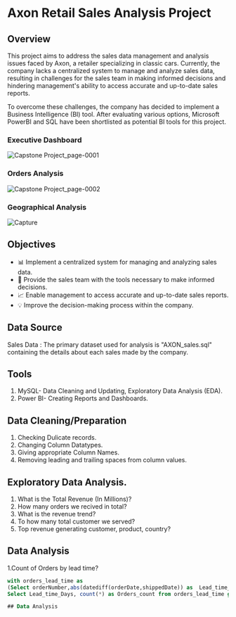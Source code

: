 # Axon Retail Sales Analysis Project

## Overview

This project aims to address the sales data management and analysis issues faced by Axon, a retailer specializing in classic cars. Currently, the company lacks a centralized system to manage and analyze sales data, resulting in challenges for the sales team in making informed decisions and hindering management's ability to access accurate and up-to-date sales reports.

To overcome these challenges, the company has decided to implement a Business Intelligence (BI) tool. After evaluating various options, Microsoft PowerBI and SQL have been shortlisted as potential BI tools for this project.

### Executive Dashboard
![Capstone Project_page-0001](https://github.com/Krunal-4498/AXON_A_Classic_Car_Retailer_Sales_Dashboard/assets/134350505/0d934d96-a6f4-4f74-91b9-f0cae34f41d7)
### Orders Analysis
![Capstone Project_page-0002](https://github.com/Krunal-4498/AXON_A_Classic_Car_Retailer_Sales_Dashboard/assets/134350505/7fa56c1c-57c1-4a86-a162-f395eec482e8)
### Geographical Analysis
![Capture](https://github.com/Krunal-4498/AXON_A_Classic_Car_Retailer_Sales_Dashboard/assets/134350505/dfd3b315-0022-479a-b4e4-4dc05e304fcf)



## Objectives

- 📊 Implement a centralized system for managing and analyzing sales data.
- 🚀 Provide the sales team with the tools necessary to make informed decisions.
- 📈 Enable management to access accurate and up-to-date sales reports.
- 💡 Improve the decision-making process within the company.

## Data Source 
Sales Data : The primary dataset used for analysis is "AXON_sales.sql" containing the details about each sales made by the company.

## Tools
1. MySQL- Data Cleaning and Updating, Exploratory Data Analysis (EDA).
2. Power BI- Creating Reports and Dashboards.

## Data Cleaning/Preparation
1. Checking Dulicate records.
2. Changing Column Datatypes.
3. Giving appropriate Column Names.
4. Removing leading and trailing spaces from column values.

## Exploratory Data Analysis.
1. What is the Total Revenue (In Millions)?
2. How many orders we recived in total?
3. What is the revenue trend?
4. To how many total customer we served?
5. Top revenue generating customer, product, country?

## Data Analysis
1.Count of Orders by lead time?
```sql
with orders_lead_time as 
(Select orderNumber,abs(datediff(orderDate,shippedDate)) as  Lead_time_Days from Orders)
Select Lead_time_Days, count(*) as Orders_count from orders_lead_time group by Lead_time_Days;

## Data Analysis



